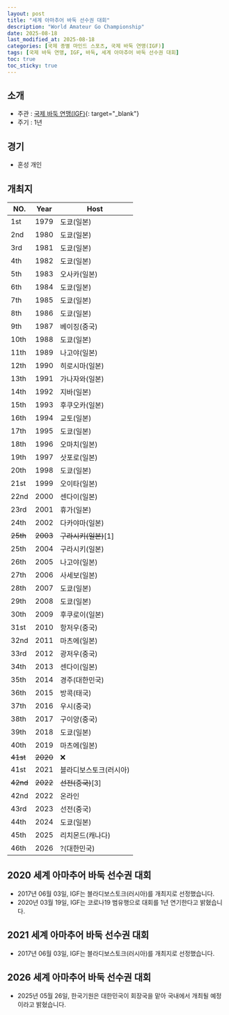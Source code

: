 ```yaml
---
layout: post
title: "세계 아마추어 바둑 선수권 대회"
description: "World Amateur Go Championship"
date: 2025-08-18
last_modified_at: 2025-08-18
categories: [국제 종별 마인드 스포츠, 국제 바둑 연맹(IGF)]
tags: [국제 바둑 연맹, IGF, 바둑, 세계 아마추어 바둑 선수권 대회]
toc: true
toc_sticky: true
---
```

## 소개
* 주관 : [국제 바둑 연맹(IGF)](https://intergofed.org/){: target="_blank"}
* 주기 : 1년

## 경기
* 혼성 개인

## 개최지

<html>
    <head>
        <meta charset="UTF-8">
    </head>
    <body>
        <table>
            <thead>
                <tr class="header-row">
                    <th class="col-no">NO.</th>
                    <th class="col-year">Year</th>
                    <th class="col-host">Host</th>
                </tr>
            </thead>
            <tbody>
                <tr>
                    <td>1st</td>
                    <td>1979</td>
                    <td>도쿄(일본)</td>
                </tr>
                <tr>
                    <td>2nd</td>
                    <td>1980</td>
                    <td>도쿄(일본)</td>
                </tr>
                <tr>
                    <td>3rd</td>
                    <td>1981</td>
                    <td>도쿄(일본)</td>
                </tr>
                <tr>
                    <td>4th</td>
                    <td>1982</td>
                    <td>도쿄(일본)</td>
                </tr>
                <tr>
                    <td>5th</td>
                    <td>1983</td>
                    <td>오사카(일본)</td>
                </tr>
                <tr>
                    <td>6th</td>
                    <td>1984</td>
                    <td>도쿄(일본)</td>
                </tr>
                <tr>
                    <td>7th</td>
                    <td>1985</td>
                    <td>도쿄(일본)</td>
                </tr>
                <tr>
                    <td>8th</td>
                    <td>1986</td>
                    <td>도쿄(일본)</td>
                </tr>
                <tr>
                    <td>9th</td>
                    <td>1987</td>
                    <td>베이징(중국)</td>
                </tr>
                <tr>
                    <td>10th</td>
                    <td>1988</td>
                    <td>도쿄(일본)</td>
                </tr>
                <tr>
                    <td>11th</td>
                    <td>1989</td>
                    <td>나고야(일본)</td>
                </tr>
                <tr>
                    <td>12th</td>
                    <td>1990</td>
                    <td>히로시마(일본)</td>
                </tr>
                <tr>
                    <td>13th</td>
                    <td>1991</td>
                    <td>가나자와(일본)</td>
                </tr>
                <tr>
                    <td>14th</td>
                    <td>1992</td>
                    <td>지바(일본)</td>
                </tr>
                <tr>
                    <td>15th</td>
                    <td>1993</td>
                    <td>후쿠오카(일본)</td>
                </tr>
                <tr>
                    <td>16th</td>
                    <td>1994</td>
                    <td>교토(일본)</td>
                </tr>
                <tr>
                    <td>17th</td>
                    <td>1995</td>
                    <td>도쿄(일본)</td>
                </tr>
                <tr>
                    <td>18th</td>
                    <td>1996</td>
                    <td>오마치(일본)</td>
                </tr>
                <tr>
                    <td>19th</td>
                    <td>1997</td>
                    <td>삿포로(일본)</td>
                </tr>
                <tr>
                    <td>20th</td>
                    <td>1998</td>
                    <td>도쿄(일본)</td>
                </tr>
                <tr>
                    <td>21st</td>
                    <td>1999</td>
                    <td>오이타(일본)</td>
                </tr>
                <tr>
                    <td>22nd</td>
                    <td>2000</td>
                    <td>센다이(일본)</td>
                </tr>
                <tr>
                    <td>23rd</td>
                    <td>2001</td>
                    <td>휴가(일본)</td>
                </tr>
                <tr>
                    <td>24th</td>
                    <td>2002</td>
                    <td>다카야마(일본)</td>
                </tr>
                <tr>
                    <td><del>25th</del></td>
                    <td><del>2003</del></td>
                    <td><del>구라시키(일본)</del><span class="footnote-link" data-note="사스 범유행으로 인한 1년 연기">[1]</span></td>
                </tr>
                <tr>
                    <td>25th</td>
                    <td>2004</td>
                    <td>구라시키(일본)</td>
                </tr>
                <tr>
                    <td>26th</td>
                    <td>2005</td>
                    <td>나고야(일본)</td>
                </tr>
                <tr>
                    <td>27th</td>
                    <td>2006</td>
                    <td>사세보(일본)</td>
                </tr>
                <tr>
                    <td>28th</td>
                    <td>2007</td>
                    <td>도쿄(일본)</td>
                </tr>
                <tr>
                    <td>29th</td>
                    <td>2008</td>
                    <td>도쿄(일본)</td>
                </tr>
                <tr>
                    <td>30th</td>
                    <td>2009</td>
                    <td>후쿠로이(일본)</td>
                </tr>
                <tr>
                    <td>31st</td>
                    <td>2010</td>
                    <td>항저우(중국)</td>
                </tr>
                <tr>
                    <td>32nd</td>
                    <td>2011</td>
                    <td>마츠에(일본)</td>
                </tr>
                <tr>
                    <td>33rd</td>
                    <td>2012</td>
                    <td>광저우(중국)</td>
                </tr>
                <tr>
                    <td>34th</td>
                    <td>2013</td>
                    <td>센다이(일본)</td>
                </tr>
                <tr class="korea-host-bg">
                    <td><span class="korea-host">35th</span></td>
                    <td><span class="korea-host">2014</span></td>
                    <td><span class="korea-host">경주(대한민국)</span></td>
                </tr>
                <tr>
                    <td>36th</td>
                    <td>2015</td>
                    <td>방콕(태국)</td>
                </tr>
                <tr>
                    <td>37th</td>
                    <td>2016</td>
                    <td>우시(중국)</td>
                </tr>
                <tr>
                    <td>38th</td>
                    <td>2017</td>
                    <td>구이양(중국)</td>
                </tr>
                <tr>
                    <td>39th</td>
                    <td>2018</td>
                    <td>도쿄(일본)</td>
                </tr>
                <tr>
                    <td>40th</td>
                    <td>2019</td>
                    <td>마츠에(일본)</td>
                </tr>
                <tr>
                    <td><del>41st</del></td>
                    <td><del>2020</del></td>
                    <td>❌</td>
                </tr>
                <tr>
                    <td>41st</td>
                    <td>2021</td>
                    <td>블라디보스토크(러시아)</td>
                </tr>
                <tr>
                    <td><del>42nd</del></td>
                    <td><del>2022</del></td>
                    <td><del>선전(중국)</del><span class="footnote-link" data-note="코로나19 범유행으로 인한 온라인 개최로 전환">[3]</span></td>
                </tr>
                <tr>
                    <td>42nd</td>
                    <td>2022</td>
                    <td>온라인</td>
                </tr>
                <tr>
                    <td>43rd</td>
                    <td>2023</td>
                    <td>선전(중국)</td>
                </tr>
                <tr>
                    <td>44th</td>
                    <td>2024</td>
                    <td>도쿄(일본)</td>
                </tr>
                <tr>
                    <td>45th</td>
                    <td>2025</td>
                    <td>리치몬드(캐나다)</td>
                </tr>
                <tr class="korea-host-bg">
                    <td><span class="korea-host">46th</span></td>
                    <td><span class="korea-host">2026</span></td>
                    <td><span class="korea-host">?(대한민국)</span></td>
                </tr>
            </tbody>
        </table>
    </body>
</html>

## 2020 세계 아마추어 바둑 선수권 대회
* 2017년 06월 03일, IGF는 블라디보스토크(러시아)를 개최지로 선정했습니다.
* 2020년 03월 19일, IGF는 코로나19 범유행으로 대회를 1년 연기한다고 밝혔습니다.

## 2021 세계 아마추어 바둑 선수권 대회
* 2017년 06월 03일, IGF는 <span class="foreign-host">블라디보스토크(러시아)</span>를 개최지로 선정했습니다.

## 2026 세계 아마추어 바둑 선수권 대회
* 2025년 05월 26일, 한국기원은 <span class="korea-host">대한민국</span>이 회장국을 맡아 국내에서 개최될 예정이라고 밝혔습니다.
